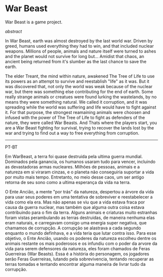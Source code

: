 # War Beast

War Beast is a game project.

*abstract*


In War Beast, earth was almost destroyed by the last world war. Driven by greed, humans used everything they had to win, and that included nuclear weapons. Millions of people, animals and nature itself were turned to ashes and the planet would not survive for long but...
Amidist that chaos, an ancient being returned from it's slumber as the last chance to save the earth.


The elder Treant, the mind within nature, awakened The Tree of Life to use its powers as an attempt to survive and reestablish "life" as it was. But it was discovered that, not only the world was weak because of the nuclear war, but there was something else contributing for the end of earth. Some really strange animals or creatues were found lurking the wastelands, by no means they were something natural. We called it corruption, and it was spreading while the world was suffering and life would have to fight against it. For that purpose, the strongest reamaining animals were choosen and infused with the power of The Tree of Life to fight as defenders of the nature, they were called War Beasts. And Thats where the players start, you are a War Beast fighting for survival, trying to recover the lands lost by the war and trying to find out a way to free everything from corruption.

------------------------------------------------------------------------------------------------------------------------------------------

PT-BT

Em WarBeast, a terra foi quase destruida pela ultima guerra mundial. Dominados pela ganancia, os humanos usaram tudo para vencer, incluindo as devastadoras armas nucleares. Milhões de pessoas, animais e a natureza em si viraram cinzas, e o planeta não conseguiria suportar a vida por muito mais tempo. Entretanto, no meio desse caos, um ser antigo retorna de seu sono como a ultima esperança da vida na terra.

O Ente Ancião, a mente "por trás" da natureza, despertou a árvore da vida para usar seus poderes em uma tentativa de sobreviver e reestabelecer a vida como ela era. Mas não apenas se viu que a vida estava fraca por causa da guerra nuclear, mas também que alguma outra coisa estava contribuindo para o fim da terra. Alguns animais e criaturas muito estranhas foram vistas perambulando as terras destruidas, de maneira nenhuma elas eram naturais, e carregavam consigo uma energia super negativa, que chamamos de corrupção.  A corrupção se alastrava a cada segundo enquanto o mundo definhava, e a vida teria que lutar contra isso. Para esse objetivo, o Ente Ancião, usando os poderes da natureza escolheu dentre os animais restante os mais poderosos e os infundiu com o poder da arvore da vida para serem defensores da natureza, eles foram chamados de Feras Guerreiras (War Beasts). Essa é a história do personagem, os jogadores serão Feras Guerreiras, lutando pela sobrevivencia, tentando recuperar as terras tomadas e tentando encontrar alguma maneira de livrar tudo da corrupção.
